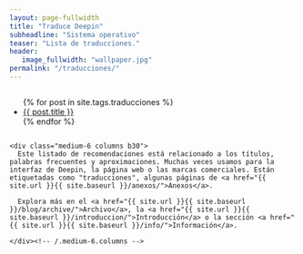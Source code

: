 ```yaml
---
layout: page-fullwidth
title: "Traduce Deepin"
subheadline: "Sistema operativo"
teaser: "Lista de traducciones."
header:
   image_fullwidth: "wallpaper.jpg"
permalink: "/traducciones/"
---
```

<div class="row t60">
    <div class="medium-6 columns b30">
      <ul>
          {% for post in site.tags.traducciones %}
          <li><a href="{{ site.url }}{{ site.baseurl }}{{ post.url }}">{{ post.title }}</a></li>
          {% endfor %}
      </ul>
    </div><!-- /.medium-6.columns -->

    <div class="medium-6 columns b30">
      Este listado de recomendaciones está relacionado a los títulos, palabras frecuentes y aproximaciones. Muchas veces usamos para la interfaz de Deepin, la página web o las marcas comerciales. Están etiquetadas como "traducciones", algunas páginas de <a href="{{ site.url }}{{ site.baseurl }}/anexos/">Anexos</a>.

      Explora más en el <a href="{{ site.url }}{{ site.baseurl }}/blog/archive/">Archivo</a>, la <a href="{{ site.url }}{{ site.baseurl }}/introduccion/">Introducción</a> o la sección <a href="{{ site.url }}{{ site.baseurl }}/info/">Información</a>.

    </div><!-- /.medium-6.columns -->
</div><!-- /.row -->
